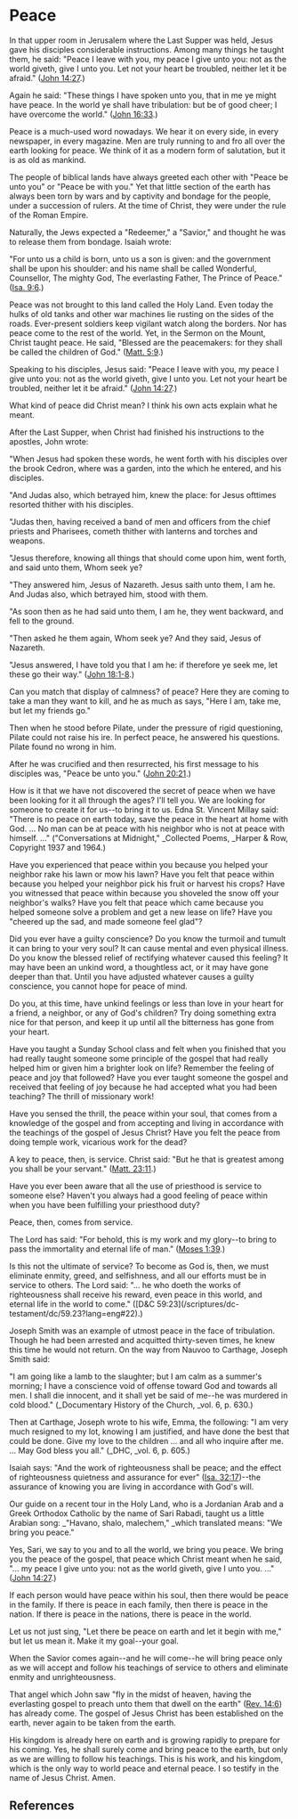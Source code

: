 # Peace

In that upper room in Jerusalem where the Last Supper was held, Jesus gave his
disciples considerable instructions. Among many things he taught them, he
said: "Peace I leave with you, my peace I give unto you: not as the world
giveth, give I unto you. Let not your heart be troubled, neither let it be
afraid." ([John 14:27](/scriptures/nt/john/14.27?lang=eng#26).)

Again he said: "These things I have spoken unto you, that in me ye might have
peace. In the world ye shall have tribulation: but be of good cheer; I have
overcome the world." ([John 16:33](/scriptures/nt/john/16.33?lang=eng#32).)

Peace is a much-used word nowadays. We hear it on every side, in every
newspaper, in every magazine. Men are truly running to and fro all over the
earth looking for peace. We think of it as a modern form of salutation, but it
is as old as mankind.

The people of biblical lands have always greeted each other with "Peace be
unto you" or "Peace be with you." Yet that little section of the earth has
always been torn by wars and by captivity and bondage for the people, under a
succession of rulers. At the time of Christ, they were under the rule of the
Roman Empire.

Naturally, the Jews expected a "Redeemer," a "Savior," and thought he was to
release them from bondage. Isaiah wrote:

"For unto us a child is born, unto us a son is given: and the government shall
be upon his shoulder: and his name shall be called Wonderful, Counsellor, The
mighty God, The everlasting Father, The Prince of Peace." ([Isa.
9:6](/scriptures/ot/isa/9.6?lang=eng#5).)

Peace was not brought to this land called the Holy Land. Even today the hulks
of old tanks and other war machines lie rusting on the sides of the roads.
Ever-present soldiers keep vigilant watch along the borders. Nor has peace
come to the rest of the world. Yet, in the Sermon on the Mount, Christ taught
peace. He said, "Blessed are the peacemakers: for they shall be called the
children of God." ([Matt. 5:9](/scriptures/nt/matt/5.9?lang=eng#8).)

Speaking to his disciples, Jesus said: "Peace I leave with you, my peace I
give unto you: not as the world giveth, give I unto you. Let not your heart be
troubled, neither let it be afraid." ([John
14:27](/scriptures/nt/john/14.27?lang=eng#26).)

What kind of peace did Christ mean? I think his own acts explain what he
meant.

After the Last Supper, when Christ had finished his instructions to the
apostles, John wrote:

"When Jesus had spoken these words, he went forth with his disciples over the
brook Cedron, where was a garden, into the which he entered, and his
disciples.

"And Judas also, which betrayed him, knew the place: for Jesus ofttimes
resorted thither with his disciples.

"Judas then, having received a band of men and officers from the chief priests
and Pharisees, cometh thither with lanterns and torches and weapons.

"Jesus therefore, knowing all things that should come upon him, went forth,
and said unto them, Whom seek ye?

"They answered him, Jesus of Nazareth. Jesus saith unto them, I am he. And
Judas also, which betrayed him, stood with them.

"As soon then as he had said unto them, I am he, they went backward, and fell
to the ground.

"Then asked he them again, Whom seek ye? And they said, Jesus of Nazareth.

"Jesus answered, I have told you that I am he: if therefore ye seek me, let
these go their way." ([John 18:1-8](/scriptures/nt/john/18.1-8?lang=eng#0).)

Can you match that display of calmness? of peace? Here they are coming to take
a man they want to kill, and he as much as says, "Here I am, take me, but let
my friends go."

Then when he stood before Pilate, under the pressure of rigid questioning,
Pilate could not raise his ire. In perfect peace, he answered his questions.
Pilate found no wrong in him.

After he was crucified and then resurrected, his first message to his
disciples was, "Peace be unto you." ([John
20:21](/scriptures/nt/john/20.21?lang=eng#20).)

How is it that we have not discovered the secret of peace when we have been
looking for it all through the ages? I'll tell you. We are looking for someone
to create it for us--to bring it to us. Edna St. Vincent Millay said: "There
is no peace on earth today, save the peace in the heart at home with God. ... No
man can be at peace with his neighbor who is not at peace with himself. ..."
("Conversations at Midnight," _Collected Poems, _Harper &amp; Row, Copyright
1937 and 1964.)

Have you experienced that peace within you because you helped your neighbor
rake his lawn or mow his lawn? Have you felt that peace within because you
helped your neighbor pick his fruit or harvest his crops? Have you witnessed
that peace within because you shoveled the snow off your neighbor's walks?
Have you felt that peace which came because you helped someone solve a problem
and get a new lease on life? Have you "cheered up the sad, and made someone
feel glad"?

Did you ever have a guilty conscience? Do you know the turmoil and tumult it
can bring to your very soul? It can cause mental and even physical illness. Do
you know the blessed relief of rectifying whatever caused this feeling? It may
have been an unkind word, a thoughtless act, or it may have gone deeper than
that. Until you have adjusted whatever causes a guilty conscience, you cannot
hope for peace of mind.

Do you, at this time, have unkind feelings or less than love in your heart for
a friend, a neighbor, or any of God's children? Try doing something extra nice
for that person, and keep it up until all the bitterness has gone from your
heart.

Have you taught a Sunday School class and felt when you finished that you had
really taught someone some principle of the gospel that had really helped him
or given him a brighter look on life? Remember the feeling of peace and joy
that followed? Have you ever taught someone the gospel and received that
feeling of joy because he had accepted what you had been teaching? The thrill
of missionary work!

Have you sensed the thrill, the peace within your soul, that comes from a
knowledge of the gospel and from accepting and living in accordance with the
teachings of the gospel of Jesus Christ? Have you felt the peace from doing
temple work, vicarious work for the dead?

A key to peace, then, is service. Christ said: "But he that is greatest among
you shall be your servant." ([Matt.
23:11](/scriptures/nt/matt/23.11?lang=eng#10).)

Have you ever been aware that all the use of priesthood is service to someone
else? Haven't you always had a good feeling of peace within when you have been
fulfilling your priesthood duty?

Peace, then, comes from service.

The Lord has said: "For behold, this is my work and my glory--to bring to pass
the immortality and eternal life of man." ([Moses
1:39](/scriptures/pgp/moses/1.39?lang=eng#38).)

Is this not the ultimate of service? To become as God is, then, we must
eliminate enmity, greed, and selfishness, and all our efforts must be in
service to others. The Lord said: "... he who doeth the works of righteousness
shall receive his reward, even peace in this world, and eternal life in the
world to come." ([D&amp;C 59:23](/scriptures/dc-
testament/dc/59.23?lang=eng#22).)

Joseph Smith was an example of utmost peace in the face of tribulation. Though
he had been arrested and acquitted thirty-seven times, he knew this time he
would not return. On the way from Nauvoo to Carthage, Joseph Smith said:

"I am going like a lamb to the slaughter; but I am calm as a summer's morning;
I have a conscience void of offense toward God and towards all men. I shall
die innocent, and it shall yet be said of me--he was murdered in cold blood."
(_Documentary History of the Church, _vol. 6, p. 630.)

Then at Carthage, Joseph wrote to his wife, Emma, the following: "I am very
much resigned to my lot, knowing I am justified, and have done the best that
could be done. Give my love to the children ... and all who inquire after me. ...
May God bless you all." (_DHC, _vol. 6, p. 605.)

Isaiah says: "And the work of righteousness shall be peace; and the effect of
righteousness quietness and assurance for ever" ([Isa.
32:17](/scriptures/ot/isa/32.17?lang=eng#16))--the assurance of knowing you
are living in accordance with God's will.

Our guide on a recent tour in the Holy Land, who is a Jordanian Arab and a
Greek Orthodox Catholic by the name of Sari Rabadi, taught us a little Arabian
song: _"Havano, shalo, malechem," _which translated means: "We bring you
peace."

Yes, Sari, we say to you and to all the world, we bring you peace. We bring
you the peace of the gospel, that peace which Christ meant when he said, "... my
peace I give unto you: not as the world giveth, give I unto you. ..." ([John
14:27](/scriptures/nt/john/14.27?lang=eng#26).)

If each person would have peace within his soul, then there would be peace in
the family. If there is peace in each family, then there is peace in the
nation. If there is peace in the nations, there is peace in the world.

Let us not just sing, "Let there be peace on earth and let it begin with me,"
but let us mean it. Make it my goal--your goal.

When the Savior comes again--and he will come--he will bring peace only as we
will accept and follow his teachings of service to others and eliminate enmity
and unrighteousness.

That angel which John saw "fly in the midst of heaven, having the everlasting
gospel to preach unto them that dwell on the earth" ([Rev.
14:6](/scriptures/nt/rev/14.6?lang=eng#5)) has already come. The gospel of
Jesus Christ has been established on the earth, never again to be taken from
the earth.

His kingdom is already here on earth and is growing rapidly to prepare for his
coming. Yes, he shall surely come and bring peace to the earth, but only as we
are willing to follow his teachings. This is his work, and his kingdom, which
is the only way to world peace and eternal peace. I so testify in the name of
Jesus Christ. Amen.

## References

